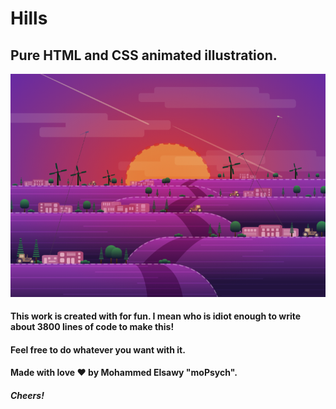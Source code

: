 # Hills
## Pure HTML and CSS animated illustration.

<img src="./sample/sample.png">

#### This work is created with for fun. I mean who is idiot enough to write about 3800 lines of code to make this!   
#### Feel free to do whatever you want with it.
#### Made with love ❤ by Mohammed Elsawy "moPsych".
#### *Cheers!*
